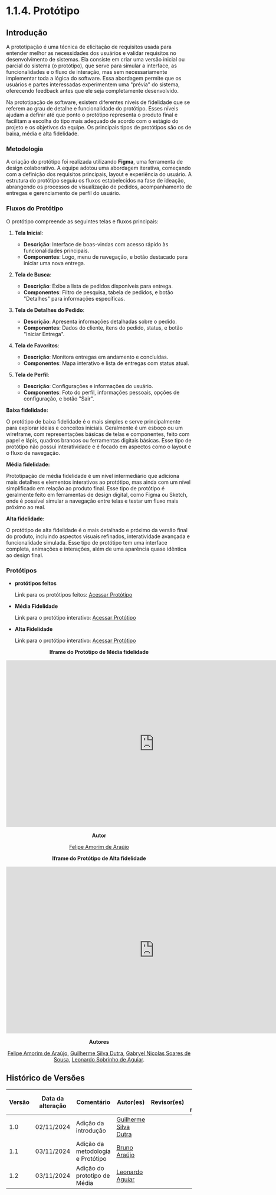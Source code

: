 # 1.1.4. Protótipo

## Introdução

A prototipação é uma técnica de elicitação de requisitos usada para entender melhor as necessidades dos usuários e validar 
requisitos no desenvolvimento de sistemas. Ela consiste em criar uma versão inicial ou parcial do sistema (o protótipo), que serve 
para simular a interface, as funcionalidades e o fluxo de interação, mas sem necessariamente implementar toda a lógica do software. 
Essa abordagem permite que os usuários e partes interessadas experimentem uma "prévia" do sistema, oferecendo feedback antes que ele 
seja completamente desenvolvido.

Na prototipação de software, existem diferentes níveis de fidelidade que se referem ao grau de detalhe e funcionalidade do 
protótipo. Esses níveis ajudam a definir até que ponto o protótipo representa o produto final e facilitam a escolha do tipo mais 
adequado de acordo com o estágio do projeto e os objetivos da equipe. Os principais tipos de protótipos são os de baixa, média e 
alta fidelidade.

### Metodologia
A criação do protótipo foi realizada utilizando **Figma**, uma ferramenta de design colaborativo. A equipe adotou uma abordagem iterativa, começando com a definição dos requisitos principais, layout e experiência do usuário. A estrutura do protótipo seguiu os fluxos estabelecidos na fase de ideação, abrangendo os processos de visualização de pedidos, acompanhamento de entregas e gerenciamento de perfil do usuário.

### Fluxos do Protótipo

O protótipo compreende as seguintes telas e fluxos principais:

1. **Tela Inicial**:
    - **Descrição**: Interface de boas-vindas com acesso rápido às funcionalidades principais.
    - **Componentes**: Logo, menu de navegação, e botão destacado para iniciar uma nova entrega.

2. **Tela de Busca**:
    - **Descrição**: Exibe a lista de pedidos disponíveis para entrega.
    - **Componentes**: Filtro de pesquisa, tabela de pedidos, e botão "Detalhes" para informações específicas.

3. **Tela de Detalhes do Pedido**:
    - **Descrição**: Apresenta informações detalhadas sobre o pedido.
    - **Componentes**: Dados do cliente, itens do pedido, status, e botão "Iniciar Entrega".

4. **Tela de Favoritos**:
    - **Descrição**: Monitora entregas em andamento e concluídas.
    - **Componentes**: Mapa interativo e lista de entregas com status atual.

5. **Tela de Perfil**:
    - **Descrição**: Configurações e informações do usuário.
    - **Componentes**: Foto do perfil, informações pessoais, opções de configuração, e botão "Sair".


**Baixa fidelidade:**

O protótipo de baixa fidelidade é o mais simples e serve principalmente para explorar ideias e conceitos iniciais. Geralmente é um 
esboço ou um wireframe, com representações básicas de telas e componentes, feito com papel e lápis, quadros brancos ou ferramentas 
digitais básicas. Esse tipo de protótipo não possui interatividade e é focado em aspectos como o layout e o fluxo de navegação.

**Média fidelidade:**

Prototipação de média fidelidade é um nível intermediário que adiciona mais detalhes e elementos interativos ao protótipo, mas ainda
com um nível simplificado em relação ao produto final. Esse tipo de protótipo é geralmente feito em ferramentas de design digital, 
como Figma ou Sketch, onde é possível simular a navegação entre telas e testar um fluxo mais próximo ao real.

**Alta fidelidade:**

O protótipo de alta fidelidade é o mais detalhado e próximo da versão final do produto, incluindo aspectos visuais refinados, 
interatividade avançada e funcionalidade simulada. Esse tipo de protótipo tem uma interface completa, animações e interações, além 
de uma aparência quase idêntica ao design final.

### Protótipos

* **protótipos feitos**

    Link para os protótipos feitos: [Acessar Protótipo](https://www.figma.com/design/VLoFSv97Gs18fCkmhiHxiy/Prot%C3%B3tipo-Entrega---ARQDSW?node-id=0-1&node-type=canvas&t=m8p4V9vOXSYOUMVN-0)

* **Média Fidelidade**

    Link para o protótipo interativo: [Acessar Protótipo](https://www.figma.com/proto/VLoFSv97Gs18fCkmhiHxiy/Prot%C3%B3tipo-Entrega---ARQDSW?node-id=19-125&node-type=frame&t=Gk0xjhrmU70KeZDu-1&scaling=scale-down&content-scaling=fixed&page-id=0%3A1&starting-point-node-id=19%3A125&show-proto-sidebar=1)

* **Alta Fidelidade**

    Link para o protótipo interativo: [Acessar Protótipo](https://www.figma.com/proto/VLoFSv97Gs18fCkmhiHxiy/Prot%C3%B3tipo-Entrega---ARQDSW?node-id=46-143&node-type=frame&t=kP4r4Fl0D7eLHDGl-1&scaling=scale-down&content-scaling=fixed&page-id=0%3A1&starting-point-node-id=46%3A143&show-proto-sidebar=1)

<center>

**Iframe do Protótipo de Média fidelidade**


<iframe style="border: 1px solid rgba(0, 0, 0, 0.1);" width="800" height="450" src="https://embed.figma.com/proto/VLoFSv97Gs18fCkmhiHxiy/Prot%C3%B3tipo-Entrega---ARQDSW?node-id=19-125&node-type=frame&t=Gk0xjhrmU70KeZDu-1&scaling=scale-down&content-scaling=fixed&page-id=0%3A1&starting-point-node-id=19%3A125&show-proto-sidebar=1" allowfullscreen></iframe>

**Autor**

[Felipe Amorim de Araújo](https://github.com/lipeaaraujo)

 **Iframe do Protótipo de Alta fidelidade**

<iframe style="border: 1px solid rgba(0, 0, 0, 0.1);" width="800" height="450" src="https://embed.figma.com/proto/VLoFSv97Gs18fCkmhiHxiy/Prot%C3%B3tipo-Entrega---ARQDSW?node-id=46-143&node-type=frame&t=kP4r4Fl0D7eLHDGl-1&scaling=scale-down&content-scaling=fixed&page-id=0%3A1&starting-point-node-id=46%3A143&show-proto-sidebar=1" allowfullscreen></iframe>

**Autores**

[Felipe Amorim de Araújo](https://github.com/lipeaaraujo),
[Guilherme Silva Dutra](https://github.com/GuiDutra21),
[Gabryel Nicolas Soares de Sousa](https://github.com/gabryelns), 
[Leonardo Sobrinho de Aguiar](https://github.com/Leonardo0o0). 

</center>

## Histórico de Versões

| Versão | Data da alteração | Comentário | Autor(es) | Revisor(es) | Data de revisão |
|--------|-----------|-----------|-----------|-------------|-------------|
| 1.0 | 02/11/2024 | Adição da introdução | [Guilherme Silva Dutra](https://github.com/GuiDutra21) |  |  |
| 1.1 | 03/11/2024 | Adição da metodologia e Protótipo | [Bruno Araújo](https://github.com/brunocva) |  |  |
| 1.2 | 03/11/2024 | Adição do prototipo de Média | [Leonardo Aguiar](https://github.com/Leonardo0o0) |  |  |
